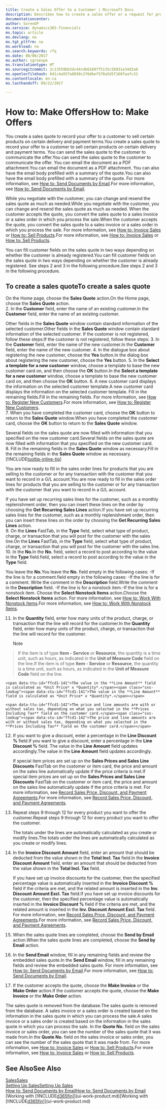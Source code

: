 ```yaml
---
title: Create a Sales Offer to a Customer | Microsoft Docs
description: Describes how to create a sales offer or a request for proposal (RFQ) document to record your offer to a customer to sell products under certain terms.
documentationcenter: 
author: SorenGP
ms.service: dynamics365-financials
ms.topic: article
ms.devlang: na
ms.tgt_pltfrm: na
ms.workload: na
ms.search.keywords: rfq
ms.date: 08/08/2017
ms.author: sgroespe
ms.translationtype: HT
ms.sourcegitcommit: 2c13559bb3dc44cdb61697f5135c5b931e34d2a8
ms.openlocfilehash: 6d1c4a937a8030c2f6dbef578a5d5f168faafc31
ms.contentlocale: en-ca
ms.lasthandoff: 09/22/2017

---
```

# <a name="how-to-make-offers"></a><span data-ttu-id="ffcd1-103">How to: Make Offers</span><span class="sxs-lookup"><span data-stu-id="ffcd1-103">How to: Make Offers</span></span>
<span data-ttu-id="ffcd1-104">You create a sales quote to record your offer to a customer to sell certain products on certain delivery and payment terms.</span><span class="sxs-lookup"><span data-stu-id="ffcd1-104">You create a sales quote to record your offer to a customer to sell certain products on certain delivery and payment terms.</span></span> <span data-ttu-id="ffcd1-105">You can send the sales quote to the customer to communicate the offer.</span><span class="sxs-lookup"><span data-stu-id="ffcd1-105">You can send the sales quote to the customer to communicate the offer.</span></span> <span data-ttu-id="ffcd1-106">You can email the document as a PDF attachment.</span><span class="sxs-lookup"><span data-stu-id="ffcd1-106">You can email the document as a PDF attachment.</span></span> <span data-ttu-id="ffcd1-107">You can also have the email body prefilled with a summary of the quote.</span><span class="sxs-lookup"><span data-stu-id="ffcd1-107">You can also have the email body prefilled with a summary of the quote.</span></span> <span data-ttu-id="ffcd1-108">For more information, see [How to: Send Documents by Email](ui-how-send-documents-email.md).</span><span class="sxs-lookup"><span data-stu-id="ffcd1-108">For more information, see [How to: Send Documents by Email](ui-how-send-documents-email.md).</span></span>

<span data-ttu-id="ffcd1-109">While you negotiate with the customer, you can change and resend the sales quote as much as needed.</span><span class="sxs-lookup"><span data-stu-id="ffcd1-109">While you negotiate with the customer, you can change and resend the sales quote as much as needed.</span></span> <span data-ttu-id="ffcd1-110">When the customer accepts the quote, you convert the sales quote to a sales invoice or a sales order in which you process the sale.</span><span class="sxs-lookup"><span data-stu-id="ffcd1-110">When the customer accepts the quote, you convert the sales quote to a sales invoice or a sales order in which you process the sale.</span></span> <span data-ttu-id="ffcd1-111">For more information, see [How to: Invoice Sales](sales-how-invoice-sales.md) or [How to: Sell Products](sales-how-sell-products.md).</span><span class="sxs-lookup"><span data-stu-id="ffcd1-111">For more information, see [How to: Invoice Sales](sales-how-invoice-sales.md) or [How to: Sell Products](sales-how-sell-products.md).</span></span>

<span data-ttu-id="ffcd1-112">You can fill customer fields on the sales quote in two ways depending on whether the customer is already registered.</span><span class="sxs-lookup"><span data-stu-id="ffcd1-112">You can fill customer fields on the sales quote in two ways depending on whether the customer is already registered.</span></span> <span data-ttu-id="ffcd1-113">See steps 2 and 3 in the following procedure.</span><span class="sxs-lookup"><span data-stu-id="ffcd1-113">See steps 2 and 3 in the following procedure.</span></span>

## <a name="to-create-a-sales-quote"></a><span data-ttu-id="ffcd1-114">To create a sales quote</span><span class="sxs-lookup"><span data-stu-id="ffcd1-114">To create a sales quote</span></span>
<span data-ttu-id="ffcd1-115">On the Home page,  choose the **Sales Quote** action.</span><span class="sxs-lookup"><span data-stu-id="ffcd1-115">On the Home page,  choose the **Sales Quote** action.</span></span>  
2. <span data-ttu-id="ffcd1-116">In the **Customer** field, enter the name of an existing customer.</span><span class="sxs-lookup"><span data-stu-id="ffcd1-116">In the **Customer** field, enter the name of an existing customer.</span></span>

   <span data-ttu-id="ffcd1-117">Other fields in the **Sales Quote** window contain standard information of the selected customer.</span><span class="sxs-lookup"><span data-stu-id="ffcd1-117">Other fields in the **Sales Quote** window contain standard information of the selected customer.</span></span> <span data-ttu-id="ffcd1-118">If the customer is not registered, follow these steps:</span><span class="sxs-lookup"><span data-stu-id="ffcd1-118">If the customer is not registered, follow these steps:</span></span>
3. <span data-ttu-id="ffcd1-119">In the **Customer** field, enter the name of the new customer.</span><span class="sxs-lookup"><span data-stu-id="ffcd1-119">In the **Customer** field, enter the name of the new customer.</span></span>
4. <span data-ttu-id="ffcd1-120">In the dialogue box about registering the new customer, choose the **Yes** button.</span><span class="sxs-lookup"><span data-stu-id="ffcd1-120">In the dialog box about registering the new customer, choose the **Yes** button.</span></span>
5. <span data-ttu-id="ffcd1-121">In the **Select a template for a new customer** window, choose a template to base the new customer card on, and then choose the **OK** button.</span><span class="sxs-lookup"><span data-stu-id="ffcd1-121">In the **Select a template for a new customer** window, choose a template to base the new customer card on, and then choose the **OK** button.</span></span>
6. <span data-ttu-id="ffcd1-122">A new customer card displays the information on the selected customer template.</span><span class="sxs-lookup"><span data-stu-id="ffcd1-122">A new customer card displays the information on the selected customer template.</span></span> <span data-ttu-id="ffcd1-123">Fill in the remaining fields.</span><span class="sxs-lookup"><span data-stu-id="ffcd1-123">Fill in the remaining fields.</span></span> <span data-ttu-id="ffcd1-124">For more information, see [How to: Register New Customers](sales-how-register-new-customers.md).</span><span class="sxs-lookup"><span data-stu-id="ffcd1-124">For more information, see [How to: Register New Customers](sales-how-register-new-customers.md).</span></span>  
7. <span data-ttu-id="ffcd1-125">When you have completed the customer card, choose the **OK** button to return to the **Sales Quote** window.</span><span class="sxs-lookup"><span data-stu-id="ffcd1-125">When you have completed the customer card, choose the **OK** button to return to the **Sales Quote** window.</span></span>

   <span data-ttu-id="ffcd1-126">Several fields on the sales quote are now filled with information that you specified on the new customer card.</span><span class="sxs-lookup"><span data-stu-id="ffcd1-126">Several fields on the sales quote are now filled with information that you specified on the new customer card.</span></span>  
8. <span data-ttu-id="ffcd1-127">Fill in the remaining fields in the **Sales Quote** window as necessary.</span><span class="sxs-lookup"><span data-stu-id="ffcd1-127">Fill in the remaining fields in the **Sales Quote** window as necessary.</span></span> [!INCLUDE[tooltip-inline-tip](includes/tooltip-inline-tip_md.md)]  

<span data-ttu-id="ffcd1-128">You are now ready to fill in the sales order lines for products that you are selling to the customer or for any transaction with the customer that you want to record in a G/L account.</span><span class="sxs-lookup"><span data-stu-id="ffcd1-128">You are now ready to fill in the sales order lines for products that you are selling to the customer or for any transaction with the customer that you want to record in a G/L account.</span></span>   

<span data-ttu-id="ffcd1-129">If you have set up recurring sales lines for the customer, such as a monthly replenishment order, then you can insert these lines on the order by choosing the **Get Recurring Sales Lines** action.</span><span class="sxs-lookup"><span data-stu-id="ffcd1-129">If you have set up recurring sales lines for the customer, such as a monthly replenishment order, then you can insert these lines on the order by choosing the **Get Recurring Sales Lines** action.</span></span>  
9. <span data-ttu-id="ffcd1-130">On the **Lines** FastTab, in the **Type** field, select what type of product, charge, or transaction that you will post for the customer with the sales line.</span><span class="sxs-lookup"><span data-stu-id="ffcd1-130">On the **Lines** FastTab, in the **Type** field, select what type of product, charge, or transaction that you will post for the customer with the sales line.</span></span>
10. <span data-ttu-id="ffcd1-131">In the **No.**</span><span class="sxs-lookup"><span data-stu-id="ffcd1-131">In the **No.**</span></span> <span data-ttu-id="ffcd1-132">field, select a record to post according to the value in the **Type** field.</span><span class="sxs-lookup"><span data-stu-id="ffcd1-132">field, select a record to post according to the value in the **Type** field.</span></span>

 <span data-ttu-id="ffcd1-133">You leave the **No.**</span><span class="sxs-lookup"><span data-stu-id="ffcd1-133">You leave the **No.**</span></span> <span data-ttu-id="ffcd1-134">field empty in the following cases: -If the line is for a comment.</span><span class="sxs-lookup"><span data-stu-id="ffcd1-134">field empty in the following cases: -If the line is for a comment.</span></span> <span data-ttu-id="ffcd1-135">Write the comment in the **Description** field.</span><span class="sxs-lookup"><span data-stu-id="ffcd1-135">Write the comment in the **Description** field.</span></span>
 <span data-ttu-id="ffcd1-136">-If the line is for a nonstock item.</span><span class="sxs-lookup"><span data-stu-id="ffcd1-136">-If the line is for a nonstock item.</span></span> <span data-ttu-id="ffcd1-137">Choose the **Select Nonstock Items** action.</span><span class="sxs-lookup"><span data-stu-id="ffcd1-137">Choose the **Select Nonstock Items** action.</span></span> <span data-ttu-id="ffcd1-138">For more information, see [How to: Work With Nonstock Items](inventory-how-work-nonstock-items.md).</span><span class="sxs-lookup"><span data-stu-id="ffcd1-138">For more information, see [How to: Work With Nonstock Items](inventory-how-work-nonstock-items.md).</span></span>

11. <span data-ttu-id="ffcd1-139">In the **Quantity** field, enter how many units of the product, charge, or transaction that the line will record for the customer.</span><span class="sxs-lookup"><span data-stu-id="ffcd1-139">In the **Quantity** field, enter how many units of the product, charge, or transaction that the line will record for the customer.</span></span>

    > [!NOTE]  
>   <span data-ttu-id="ffcd1-140">If the item is of type **Item - Service** or **Resource**, the quantity is a time unit, such as hours, as indicated in the **Unit of Measure Code** field on the line.</span><span class="sxs-lookup"><span data-stu-id="ffcd1-140">If the item is of type **Item - Service** or **Resource**, the quantity is a time unit, such as hours, as indicated in the **Unit of Measure Code** field on the line.</span></span>  

    <span data-ttu-id="ffcd1-141">The value in the **Line Amount** field is calculated as *Unit Price* x *Quantity*.</span><span class="sxs-lookup"><span data-stu-id="ffcd1-141">The value in the **Line Amount** field is calculated as *Unit Price* x *Quantity*.</span></span>  

    <span data-ttu-id="ffcd1-142">The price and line amounts are with or without sales tax, depending on what you selected in the **Prices Including Tax** field on the customer card.</span><span class="sxs-lookup"><span data-stu-id="ffcd1-142">The price and line amounts are with or without sales tax, depending on what you selected in the **Prices Including Tax** field on the customer card.</span></span>  
12. <span data-ttu-id="ffcd1-143">If you want to give a discount, enter a percentage in the **Line Discount %** field.</span><span class="sxs-lookup"><span data-stu-id="ffcd1-143">If you want to give a discount, enter a percentage in the **Line Discount %** field.</span></span> <span data-ttu-id="ffcd1-144">The value in the **Line Amount** field updates accordingly.</span><span class="sxs-lookup"><span data-stu-id="ffcd1-144">The value in the **Line Amount** field updates accordingly.</span></span>  

    <span data-ttu-id="ffcd1-145">If special item prices are set up on the **Sales Prices and Sales Line Discounts** FastTab on the customer or item card, the price and amount on the sales line automatically update if the price criteria is met.</span><span class="sxs-lookup"><span data-stu-id="ffcd1-145">If special item prices are set up on the **Sales Prices and Sales Line Discounts** FastTab on the customer or item card, the price and amount on the sales line automatically update if the price criteria is met.</span></span> <span data-ttu-id="ffcd1-146">For more information, see [Record Sales Price, Discount, and Payment Agreements](sales-how-record-sales-price-discount-payment-agreements.md).</span><span class="sxs-lookup"><span data-stu-id="ffcd1-146">For more information, see [Record Sales Price, Discount, and Payment Agreements](sales-how-record-sales-price-discount-payment-agreements.md).</span></span>  
13. <span data-ttu-id="ffcd1-147">Repeat steps 9 through 12 for every product you want to offer the customer.</span><span class="sxs-lookup"><span data-stu-id="ffcd1-147">Repeat steps 9 through 12 for every product you want to offer the customer.</span></span>  

    <span data-ttu-id="ffcd1-148">The totals under the lines are automatically calculated as you create or modify lines.</span><span class="sxs-lookup"><span data-stu-id="ffcd1-148">The totals under the lines are automatically calculated as you create or modify lines.</span></span>  
14. <span data-ttu-id="ffcd1-149">In the **Invoice Discount Amount** field, enter an amount that should be deducted from the value shown in the **Total Incl. Tax** field.</span><span class="sxs-lookup"><span data-stu-id="ffcd1-149">In the **Invoice Discount Amount** field, enter an amount that should be deducted from the value shown in the **Total Incl. Tax** field.</span></span>

    <span data-ttu-id="ffcd1-150">If you have set up invoice discounts for the customer, then the specified percentage value is automatically inserted in the **Invoice Discount %** field if the criteria are met, and the related amount is inserted in the **Inv. Discount Amount Excl. Tax** field.</span><span class="sxs-lookup"><span data-stu-id="ffcd1-150">If you have set up invoice discounts for the customer, then the specified percentage value is automatically inserted in the **Invoice Discount %** field if the criteria are met, and the related amount is inserted in the **Inv. Discount Amount Excl. Tax** field.</span></span> <span data-ttu-id="ffcd1-151">For more information, see [Record Sales Price, Discount, and Payment Agreements](sales-how-record-sales-price-discount-payment-agreements.md).</span><span class="sxs-lookup"><span data-stu-id="ffcd1-151">For more information, see [Record Sales Price, Discount, and Payment Agreements](sales-how-record-sales-price-discount-payment-agreements.md).</span></span>
15. <span data-ttu-id="ffcd1-152">When the sales quote lines are completed, choose the **Send by Email** action.</span><span class="sxs-lookup"><span data-stu-id="ffcd1-152">When the sales quote lines are completed, choose the **Send by Email** action.</span></span>
16. <span data-ttu-id="ffcd1-153">In the **Send Email** window, fill in any remaining fields and review the embedded sales quote.</span><span class="sxs-lookup"><span data-stu-id="ffcd1-153">In the **Send Email** window, fill in any remaining fields and review the embedded sales quote.</span></span> <span data-ttu-id="ffcd1-154">For more information, see [How to: Send Documents by Email](ui-how-send-documents-email.md).</span><span class="sxs-lookup"><span data-stu-id="ffcd1-154">For more information, see [How to: Send Documents by Email](ui-how-send-documents-email.md).</span></span>
17. <span data-ttu-id="ffcd1-155">If the customer accepts the quote, choose the **Make Invoice** or the **Make Order** action.</span><span class="sxs-lookup"><span data-stu-id="ffcd1-155">If the customer accepts the quote, choose the **Make Invoice** or the **Make Order** action.</span></span>

<span data-ttu-id="ffcd1-156">The sales quote is removed from the database.</span><span class="sxs-lookup"><span data-stu-id="ffcd1-156">The sales quote is removed from the database.</span></span> <span data-ttu-id="ffcd1-157">A sales invoice or a sales order is created based on the information in the sales quote in which you can process the sale.</span><span class="sxs-lookup"><span data-stu-id="ffcd1-157">A sales invoice or a sales order is created based on the information in the sales quote in which you can process the sale.</span></span> <span data-ttu-id="ffcd1-158">In the **Quote No.** field on the sales invoice or sales order, you can see the number of the sales quote that it was made from.</span><span class="sxs-lookup"><span data-stu-id="ffcd1-158">In the **Quote No.** field on the sales invoice or sales order, you can see the number of the sales quote that it was made from.</span></span> <span data-ttu-id="ffcd1-159">For more information, see [How to: Invoice Sales](sales-how-invoice-sales.md) or [How to: Sell Products](sales-how-sell-products.md).</span><span class="sxs-lookup"><span data-stu-id="ffcd1-159">For more information, see [How to: Invoice Sales](sales-how-invoice-sales.md) or [How to: Sell Products](sales-how-sell-products.md).</span></span>

## <a name="see-also"></a><span data-ttu-id="ffcd1-160">See Also</span><span class="sxs-lookup"><span data-stu-id="ffcd1-160">See Also</span></span>
[<span data-ttu-id="ffcd1-161">Sales</span><span class="sxs-lookup"><span data-stu-id="ffcd1-161">Sales</span></span>](sales-manage-sales.md)  
[<span data-ttu-id="ffcd1-162">Setting Up Sales</span><span class="sxs-lookup"><span data-stu-id="ffcd1-162">Setting Up Sales</span></span>](sales-setup-sales.md)  
[<span data-ttu-id="ffcd1-163">How to: Send Documents by Email</span><span class="sxs-lookup"><span data-stu-id="ffcd1-163">How to: Send Documents by Email</span></span>](ui-how-send-documents-email.md)  
<span data-ttu-id="ffcd1-164">[Working with [!INCLUDE[d365fin](includes/d365fin_md.md)]](ui-work-product.md)</span><span class="sxs-lookup"><span data-stu-id="ffcd1-164">[Working with [!INCLUDE[d365fin](includes/d365fin_md.md)]](ui-work-product.md)</span></span>

